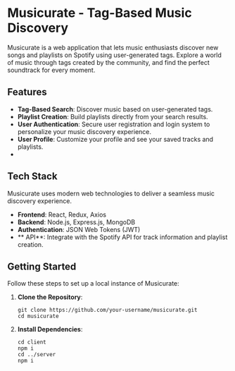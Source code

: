 # Musicurate - Tag-Based Music Discovery

Musicurate is a web application that lets music enthusiasts discover new songs and playlists on Spotify using user-generated tags. Explore a world of music through tags created by the community, and find the perfect soundtrack for every moment.

## Features

- **Tag-Based Search**: Discover music based on user-generated tags.
- **Playlist Creation**: Build playlists directly from your search results.
- **User Authentication**: Secure user registration and login system to personalize your music discovery experience.
- **User Profile**: Customize your profile and see your saved tracks and playlists.
- 

## Tech Stack

Musicurate uses modern web technologies to deliver a seamless music discovery experience.

- **Frontend**: React, Redux, Axios
- **Backend**: Node.js, Express.js, MongoDB
- **Authentication**: JSON Web Tokens (JWT)
- ** API**: Integrate with the Spotify API for track information and playlist creation.

## Getting Started

Follow these steps to set up a local instance of Musicurate:

1. **Clone the Repository**:

   ```
   git clone https://github.com/your-username/musicurate.git
   cd musicurate

2. **Install Dependencies**:
   ```
   cd client
   npm i
   cd ../server
   npm i

   
